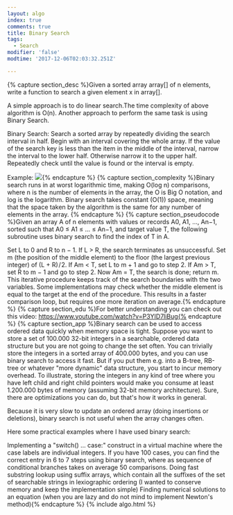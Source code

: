 ```yaml
---
layout: algo
index: true
comments: true
title: Binary Search
tags:
  - Search
modifier: 'false'
modtime: '2017-12-06T02:03:32.251Z'

---
```

{% capture section_desc %}Given a sorted array array[] of n elements, write a function to search a given element x in array[].

A simple approach is to do linear search.The time complexity of above algorithm is O(n). Another approach to perform the same task is using Binary Search.

Binary Search: Search a sorted array by repeatedly dividing the search interval in half. Begin with an interval covering the whole array. If the value of the search key is less than the item in the middle of the interval, narrow the interval to the lower half. Otherwise narrow it to the upper half. Repeatedly check until the value is found or the interval is empty.

Example:
![](http://www.geeksforgeeks.org/wp-content/uploads/gq/2014/01/binary-search1.pngttp://){% endcapture %}
{% capture section_complexity %}Binary search runs in at worst logarithmic time, making O(log n) comparisons, where n is the number of elements in the array, the O is Big O notation, and log is the logarithm. Binary search takes constant (O(1)) space, meaning that the space taken by the algorithm is the same for any number of elements in the array. {% endcapture %}
{% capture section_pseudocode %}Given an array A of n elements with values or records A0, A1, ..., An−1, sorted such that A0 ≤ A1 ≤ ... ≤ An−1, and target value T, the following subroutine uses binary search to find the index of T in A.

Set L to 0 and R to n − 1.
If L > R, the search terminates as unsuccessful.
Set m (the position of the middle element) to the floor (the largest previous integer) of (L + R) / 2.
If Am < T, set L to m + 1 and go to step 2.
If Am > T, set R to m − 1 and go to step 2.
Now Am = T, the search is done; return m.
This iterative procedure keeps track of the search boundaries with the two variables. Some implementations may check whether the middle element is equal to the target at the end of the procedure. This results in a faster comparison loop, but requires one more iteration on average.{% endcapture %}
{% capture section_edu %}For better understanding you can check out this video: https://www.youtube.com/watch?v=P3YID7liBug{% endcapture %}
{% capture section_app %}Binary search can be used to access ordered data quickly when memory space is tight. Suppose you want to store a set of 100.000 32-bit integers in a searchable, ordered data structure but you are not going to change the set often. You can trivially store the integers in a sorted array of 400.000 bytes, and you can use binary search to access it fast. But if you put them e.g. into a B-tree, RB-tree or whatever "more dynamic" data structure, you start to incur memory overhead. To illustrate, storing the integers in any kind of tree where you have left child and right child pointers would make you consume at least 1.200.000 bytes of memory (assuming 32-bit memory architecture). Sure, there are optimizations you can do, but that's how it works in general.

Because it is very slow to update an ordered array (doing insertions or deletions), binary search is not useful when the array changes often.

Here some practical examples where I have used binary search:

Implementing a "switch() ... case:" construct in a virtual machine where the case labels are individual integers. If you have 100 cases, you can find the correct entry in 6 to 7 steps using binary search, where as sequence of conditional branches takes on average 50 comparisons.
Doing fast substring lookup using suffix arrays, which contain all the suffixes of the set of searchable strings in lexiographic ordering (I wanted to conserve memory and keep the implementation simple)
Finding numerical solutions to an equation (when you are lazy and do not mind to implement Newton's method){% endcapture %}
{% include algo.html %}